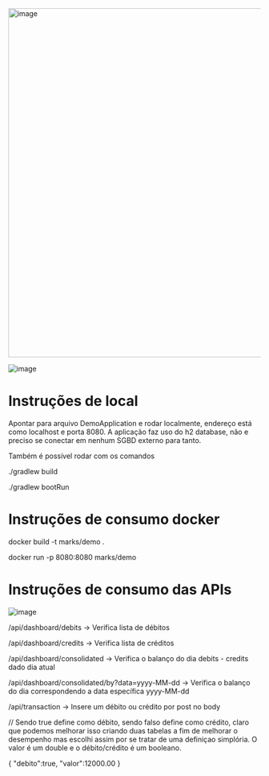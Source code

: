 <img width="696" alt="image" src="https://user-images.githubusercontent.com/6106197/227732319-18959d8e-3cb9-412e-8442-79a81b3c6625.png">

![image](https://user-images.githubusercontent.com/6106197/228066458-6cdb240a-1a1d-4836-99ac-2fe345cf8893.png)

# Instruções de local

Apontar para arquivo DemoApplication e rodar localmente, endereço está como localhost e porta 8080. A aplicação faz uso do h2 database, não e preciso se conectar em nenhum SGBD externo para tanto.

Também é possível rodar com os comandos

./gradlew build

./gradlew bootRun

# Instruções de consumo docker

docker build -t marks/demo .

docker run -p 8080:8080 marks/demo

# Instruções de consumo das APIs

![image](https://user-images.githubusercontent.com/6106197/228394664-1b67d46e-1c04-4af0-9893-7b3e9d30d683.png)

  /api/dashboard/debits -> Verifica lista de débitos
  
  /api/dashboard/credits -> Verifica lista de créditos
  
  /api/dashboard/consolidated -> Verifica o balanço do dia debits - credits dado dia atual

  /api/dashboard/consolidated/by?data=yyyy-MM-dd -> Verifica o balanço do dia correspondendo a data específica yyyy-MM-dd

  /api/transaction -> Insere um débito ou crédito por post no body 

// Sendo true define como débito, sendo falso define como crédito, claro que podemos melhorar isso criando duas tabelas a fim de melhorar o desempenho mas escolhi assim por se tratar de uma definiçao simplória.
O valor é um double e o débito/crédito é um booleano.

{
    "debito":true, 
    "valor":12000.00
}
